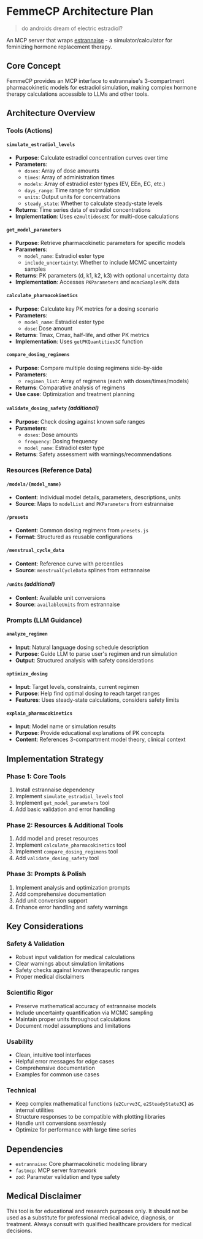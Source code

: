 # FemmeCP Architecture Plan

> do androids dream of electric estradiol?

An MCP server that wraps [estrannaise](https://github.com/jem-computer/estrannaise) - a simulator/calculator for feminizing hormone replacement therapy.

## Core Concept

FemmeCP provides an MCP interface to estrannaise's 3-compartment pharmacokinetic models for estradiol simulation, making complex hormone therapy calculations accessible to LLMs and other tools.

## Architecture Overview

### Tools (Actions)

#### `simulate_estradiol_levels`
- **Purpose**: Calculate estradiol concentration curves over time
- **Parameters**: 
  - `doses`: Array of dose amounts
  - `times`: Array of administration times
  - `models`: Array of estradiol ester types (EV, EEn, EC, etc.)
  - `days_range`: Time range for simulation
  - `units`: Output units for concentrations
  - `steady_state`: Whether to calculate steady-state levels
- **Returns**: Time series data of estradiol concentrations
- **Implementation**: Uses `e2multidose3C` for multi-dose calculations

#### `get_model_parameters`
- **Purpose**: Retrieve pharmacokinetic parameters for specific models
- **Parameters**:
  - `model_name`: Estradiol ester type
  - `include_uncertainty`: Whether to include MCMC uncertainty samples
- **Returns**: PK parameters (d, k1, k2, k3) with optional uncertainty data
- **Implementation**: Accesses `PKParameters` and `mcmcSamplesPK` data

#### `calculate_pharmacokinetics`
- **Purpose**: Calculate key PK metrics for a dosing scenario
- **Parameters**:
  - `model_name`: Estradiol ester type
  - `dose`: Dose amount
- **Returns**: Tmax, Cmax, half-life, and other PK metrics
- **Implementation**: Uses `getPKQuantities3C` function

#### `compare_dosing_regimens`
- **Purpose**: Compare multiple dosing regimens side-by-side
- **Parameters**:
  - `regimen_list`: Array of regimens (each with doses/times/models)
- **Returns**: Comparative analysis of regimens
- **Use case**: Optimization and treatment planning

#### `validate_dosing_safety` *(additional)*
- **Purpose**: Check dosing against known safe ranges
- **Parameters**:
  - `doses`: Dose amounts
  - `frequency`: Dosing frequency
  - `model_name`: Estradiol ester type
- **Returns**: Safety assessment with warnings/recommendations

### Resources (Reference Data)

#### `/models/{model_name}`
- **Content**: Individual model details, parameters, descriptions, units
- **Source**: Maps to `modelList` and `PKParameters` from estrannaise

#### `/presets`
- **Content**: Common dosing regimens from `presets.js`
- **Format**: Structured as reusable configurations

#### `/menstrual_cycle_data`
- **Content**: Reference curve with percentiles
- **Source**: `menstrualCycleData` splines from estrannaise

#### `/units` *(additional)*
- **Content**: Available unit conversions
- **Source**: `availableUnits` from estrannaise

### Prompts (LLM Guidance)

#### `analyze_regimen`
- **Input**: Natural language dosing schedule description
- **Purpose**: Guide LLM to parse user's regimen and run simulation
- **Output**: Structured analysis with safety considerations

#### `optimize_dosing`
- **Input**: Target levels, constraints, current regimen
- **Purpose**: Help find optimal dosing to reach target ranges
- **Features**: Uses steady-state calculations, considers safety limits

#### `explain_pharmacokinetics`
- **Input**: Model name or simulation results
- **Purpose**: Provide educational explanations of PK concepts
- **Content**: References 3-compartment model theory, clinical context

## Implementation Strategy

### Phase 1: Core Tools
1. Install estrannaise dependency
2. Implement `simulate_estradiol_levels` tool
3. Implement `get_model_parameters` tool
4. Add basic validation and error handling

### Phase 2: Resources & Additional Tools
1. Add model and preset resources
2. Implement `calculate_pharmacokinetics` tool
3. Implement `compare_dosing_regimens` tool
4. Add `validate_dosing_safety` tool

### Phase 3: Prompts & Polish
1. Implement analysis and optimization prompts
2. Add comprehensive documentation
3. Add unit conversion support
4. Enhance error handling and safety warnings

## Key Considerations

### Safety & Validation
- Robust input validation for medical calculations
- Clear warnings about simulation limitations
- Safety checks against known therapeutic ranges
- Proper medical disclaimers

### Scientific Rigor
- Preserve mathematical accuracy of estrannaise models
- Include uncertainty quantification via MCMC sampling
- Maintain proper units throughout calculations
- Document model assumptions and limitations

### Usability
- Clean, intuitive tool interfaces
- Helpful error messages for edge cases
- Comprehensive documentation
- Examples for common use cases

### Technical
- Keep complex mathematical functions (`e2Curve3C`, `e2SteadyState3C`) as internal utilities
- Structure responses to be compatible with plotting libraries
- Handle unit conversions seamlessly
- Optimize for performance with large time series

## Dependencies

- `estrannaise`: Core pharmacokinetic modeling library
- `fastmcp`: MCP server framework
- `zod`: Parameter validation and type safety

## Medical Disclaimer

This tool is for educational and research purposes only. It should not be used as a substitute for professional medical advice, diagnosis, or treatment. Always consult with qualified healthcare providers for medical decisions.